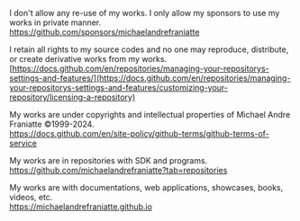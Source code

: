 ﻿  
I don't allow any re-use of my works. I only allow my sponsors to use my works in private manner.  
https://github.com/sponsors/michaelandrefraniatte  
  
I retain all rights to my source codes and no one may reproduce, distribute, or create derivative works from my works.  
[https://docs.github.com/en/repositories/managing-your-repositorys-settings-and-features/](https://docs.github.com/en/repositories/managing-your-repositorys-settings-and-features/customizing-your-repository/licensing-a-repository)  
  
My works are under copyrights and intellectual properties of Michael Andre Franiatte ©1999-2024.  
https://docs.github.com/en/site-policy/github-terms/github-terms-of-service  
  
My works are in repositories with SDK and programs.  
https://github.com/michaelandrefraniatte?tab=repositories  
  
My works are with documentations, web applications, showcases, books, videos, etc.  
https://michaelandrefraniatte.github.io  
  